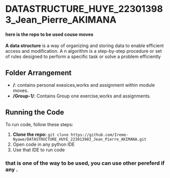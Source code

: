 ﻿# DATASTRUCTURE_HUYE_223013983_Jean_Pierre_AKIMANA

#### here is the repo to be used couse moves
**A data structure** is a way of organizing and storing data to enable efficient access and modification. A
n algorithm is a step-by-step procedure or set of rules designed to perform a specific task or solve a problem efficiently
## Folder Arrangement

- **/**: contains personal exesices,works and assignment within module moves.
- **/Group-1/**: Contains Group one exercise,works and assignments.


## Running the Code

To run code, follow these steps:

1. **Clone the repo:** `git clone https://github.com/Ireme-Nyawe/DATASTRUCTURE_HUYE_223013983_Jean_Pierre_AKIMANA.git`
2. Open code in any python IDE
3. Use that IDE to run code

### that is one of the way to be used, you can use other pereferd if any .

